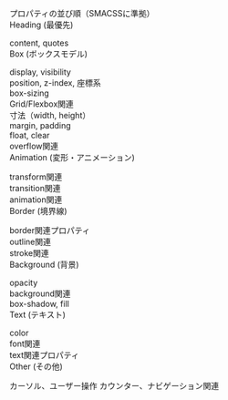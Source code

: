 プロパティの並び順（SMACSSに準拠）  
Heading (最優先)  

content, quotes  
Box (ボックスモデル)  

display, visibility  
position, z-index, 座標系  
box-sizing  
Grid/Flexbox関連  
寸法（width, height）  
margin, padding  
float, clear  
overflow関連  
Animation (変形・アニメーション)  

transform関連  
transition関連  
animation関連  
Border (境界線)  

border関連プロパティ  
outline関連  
stroke関連  
Background (背景)  

opacity  
background関連  
box-shadow, fill  
Text (テキスト)  

color  
font関連  
text関連プロパティ  
Other (その他)  

カーソル、ユーザー操作
カウンター、ナビゲーション関連
